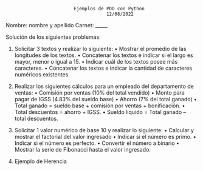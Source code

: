                             Ejemplos de POO con Python
                                         12/08/2022


Nombre: nombre y apellido
Carnet: _____

Solución de los siguientes problemas:

1. Solicitar 3 textos y realizar lo siguiente:
• Mostrar el promedio de las longitudes de los textos.
• Concatenar los textos e indicar si el largo es mayor, menor o igual a 15.
• Indicar cuál de los textos posee más caracteres.
• Concatenar los textos e indicar la cantidad de caracteres numéricos existentes.

2. Realizar los siguientes cálculos para un empleado del departamento de ventas:
• Comisión por ventas (10% del total vendido)
• Monto para pagar de IGSS (4.83% del sueldo base)
• Ahorro (7% del total ganado)
• Total ganado = sueldo base + comisión por ventas + bonificación.
• Total descuentos = ahorro + IGSS.
• Sueldo liquido = Total ganado – total descuentos.

3. Solicitar 1 valor numérico de base 10 y realizar lo siguiente:
• Calcular y mostrar el factorial del valor ingresado
• Indicar si el número es primo.
• Indicar si el número es perfecto.
• Convertir el número a binario
• Mostrar la serie de Fibonacci hasta el valor ingresado.

4. Ejemplo de Herencia